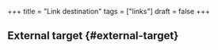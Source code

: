 +++
title = "Link destination"
tags = ["links"]
draft = false
+++

## External target {#external-target}

<a id="org9e3fe16"></a>
